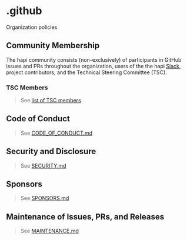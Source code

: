 # .github
Organization policies

## Community Membership
The hapi community consists (non-exclusively) of participants in GitHub issues and PRs throughout the organization, users of the the hapi [Slack](https://join.slack.com/t/hapihour/shared_invite/zt-g5ortpsk-ErlnRA2rUcPIWES21oXBOg), project contributors, and the Technical Steering Committee (TSC).

### TSC Members
> See [list of TSC members](https://github.com/hapijs/hapi#technical-steering-committee-tsc-members)

## Code of Conduct
> See [CODE_OF_CONDUCT.md](CODE_OF_CONDUCT.md)

## Security and Disclosure
> See [SECURITY.md](SECURITY.md)

## Sponsors
> See [SPONSORS.md](SPONSORS.md)

## Maintenance of Issues, PRs, and Releases
> See [MAINTENANCE.md](MAINTENANCE.md)
